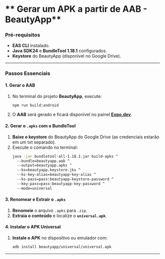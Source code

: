 # ** Gerar um APK a partir de AAB - BeautyApp**

### **Pré-requisitos**

- **EAS CLI** instalado.
- **Java SDK24** e **BundleTool 1.18.1** configurados.
- **Keystore** do BeautyApp (disponível no Google Drive).

---

### **Passos Essenciais**

#### **1. Gerar o AAB**

1. No terminal do projeto **BeautyApp**, execute:
   ```bash
   npm run build:android
   ```
2. O **AAB** será gerado e ficará disponível no painel **[Expo.dev](https://expo.dev)**.

#### **2. Gerar o `.apks` com o BundleTool**

1. **Baixe o keystore** do BeautyApp do Google Drive (as credenciais estarão em um txt separado).
2. Execute o comando no terminal:
   ```bash
   java -jar bundletool-all-1.18.1.jar build-apks ^
     --bundle=beautyapp.aab ^
     --output=beautyapp.apks ^
     --ks=beautyapp.keystore.jks ^
     --ks-key-alias=beautyapp-key-alias ^
     --ks-pass=pass:beautyapp-keystore-password ^
     --key-pass=pass:beautyapp-key-password ^
     --mode=universal
   ```

#### **3. Renomear e Extrair o `.apks`**

1. **Renomeie** o arquivo `.apks` para `.zip`.
2. **Extraia o conteúdo** e localize o **`universal.apk`**.

#### **4. Instalar o APK Universal**

1. **Instale o APK** no dispositivo ou emulador com:
   ```bash
   adb install beautyapp/universal/universal.apk
   ```

---
